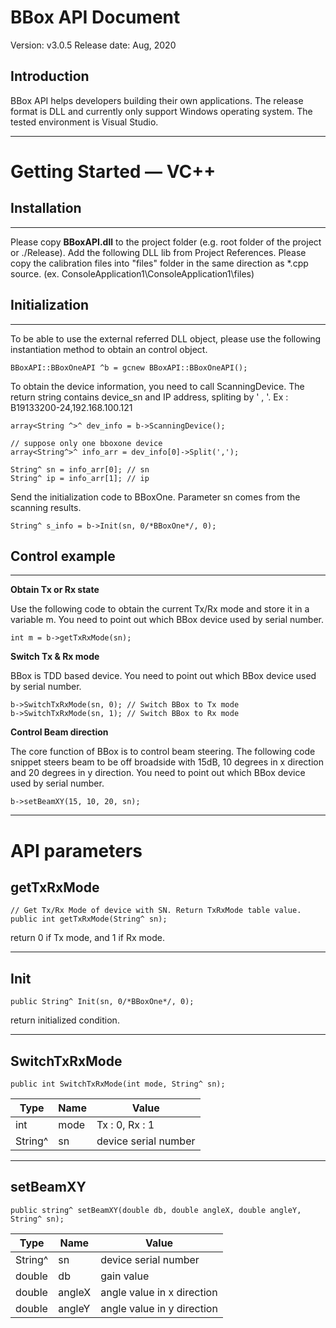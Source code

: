 # BBox API Document
Version: v3.0.5
Release date: Aug, 2020 

## Introduction

BBox API helps developers building their own applications. The release format is DLL and currently only support Windows operating system. The tested environment is Visual Studio.

----------
# Getting Started — VC++
## Installation
----------

Please copy **BBoxAPI.dll** to the project folder (e.g. root folder of the project or ./Release). Add the following DLL lib from Project References. Please copy the calibration files into "files" folder in the same direction as *.cpp source. (ex. ConsoleApplication1\ConsoleApplication1\files)


## Initialization
----------

To be able to use the external referred DLL object, please use the following instantiation method to obtain an control object.

    BBoxAPI::BBoxOneAPI ^b = gcnew BBoxAPI::BBoxOneAPI();

To obtain the device information, you need to call ScanningDevice. The return string contains device_sn and IP address, spliting by ' , '.
Ex : B19133200-24,192.168.100.121 

    
    array<String ^>^ dev_info = b->ScanningDevice();

	// suppose only one bboxone device
	array<String^>^ info_arr = dev_info[0]->Split(',');

	String^ sn = info_arr[0]; // sn
	String^ ip = info_arr[1]; // ip

Send the initialization code to BBoxOne. Parameter sn comes from the scanning results.

	String^ s_info = b->Init(sn, 0/*BBoxOne*/, 0);

## Control example
----------

**Obtain Tx or Rx state**

Use the following code to obtain the current Tx/Rx mode and store it in a variable m. You need to point out which BBox device used by serial number.

    int m = b->getTxRxMode(sn);

**Switch Tx & Rx mode**

BBox is TDD based device. You need to point out which BBox device used by serial number.

    b->SwitchTxRxMode(sn, 0); // Switch BBox to Tx mode
    b->SwitchTxRxMode(sn, 1); // Switch BBox to Rx mode


**Control Beam direction**

The core function of BBox is to control beam steering. The following code snippet steers beam to be off broadside with 15dB, 10 degrees in x direction and  20 degrees in y direction. You need to point out which BBox device used by serial number.


    b->setBeamXY(15, 10, 20, sn);

 ****


# API parameters

## getTxRxMode
    // Get Tx/Rx Mode of device with SN. Return TxRxMode table value.
    public int getTxRxMode(String^ sn); 
    
return 0 if Tx mode, and 1 if Rx mode.

----------
## Init
    public String^ Init(sn, 0/*BBoxOne*/, 0);

return initialized condition.

----------
## SwitchTxRxMode
    public int SwitchTxRxMode(int mode, String^ sn);
| Type | Name | Value                                        |
| ------------ | ------------ | ------------------------------------------------ |
| int     | mode         | Tx : 0, Rx : 1 |
| String^       | sn           | device serial number |


----------
## setBeamXY
    public string^ setBeamXY(double db, double angleX, double angleY, String^ sn);
| Type | Name | Value                                        |
| ------------ | ------------ | ------------------------------------------------ |
| String^      | sn           | device serial number |
| double       | db           | gain value
| double       | angleX        | angle value in x direction
| double       | angleY        | angle value in y direction



